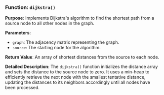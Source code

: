 ### Function: `dijkstra()`

**Purpose**: Implements Dijkstra's algorithm to find the shortest path from a source node to all other nodes in the graph.

**Parameters**:
- `graph`: The adjacency matrix representing the graph.
- `source`: The starting node for the algorithm.

**Return Value**: An array of shortest distances from the source to each node.

**Detailed Description**:
The `dijkstra()` function initializes the distance array and sets the distance to the source node to zero. It uses a min-heap to efficiently retrieve the next node with the smallest tentative distance, updating the distances to its neighbors accordingly until all nodes have been processed.
